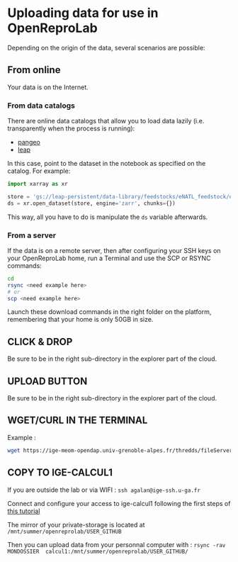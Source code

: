 # Uploading data for use in OpenReproLab

Depending on the origin of the data, several scenarios are possible:

## From online

Your data is on the Internet.

### From data catalogs

There are online data catalogs that allow you to load data lazily (i.e. transparently when the process is running):
- [pangeo](https://catalog.pangeo.io/browse/master/)
- [leap](https://catalog.leap.columbia.edu/)

In this case, point to the dataset in the notebook as specified on the catalog. For example:

```python
import xarray as xr

store = 'gs://leap-persistent/data-library/feedstocks/eNATL_feedstock/eNATL60-BLBT02.zarr'
ds = xr.open_dataset(store, engine='zarr', chunks={})
```

This way, all you have to do is manipulate the `ds` variable afterwards.

### From a server

If the data is on a remote server, then after configuring your SSH keys on your OpenReproLab home, run a Terminal and use the SCP or RSYNC commands:

```bash
cd
rsync <need example here>
# or
scp <need example here>
```

Launch these download commands in the right folder on the platform, remembering that your home is only 50GB in size.

## CLICK & DROP

Be sure to be in the right sub-directory in the explorer part of the cloud.


## UPLOAD BUTTON

Be sure to be in the right sub-directory in the explorer part of the cloud.


## WGET/CURL IN THE TERMINAL

Example :

```bash
wget https://ige-meom-opendap.univ-grenoble-alpes.fr/thredds/fileServer/meomopendap/extract/MEOM/eNATL60/eNATL60-BLBT02/1h/SICILe/eNATL60SICILe-BLBT02_y2009m08d29.1h_SSH.nc
```

## COPY TO IGE-CALCUL1

If you are outside the lab or via WIFI : `ssh agalan@ige-ssh.u-ga.fr`

Connect and configure your access to ige-calcul1 following the first steps of [this tutorial](https://ige-calcul.github.io/public-docs/docs/clusters/Ige/ige-calcul1.html)

The mirror of your private-storage is located at `/mnt/summer/openreprolab/USER_GITHUB`

Then you can upload data from your personnal computer with : `rsync -rav MONDOSSIER  calcul1:/mnt/summer/openreprolab/USER_GITHUB/`


